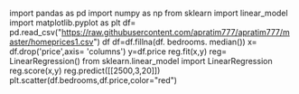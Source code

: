 
import pandas as pd
import numpy as np
from sklearn import linear_model
import matplotlib.pyplot as plt
df= pd.read_csv("https://raw.githubusercontent.com/apratim777/apratim777/master/homeprices1.csv")
df
df=df.fillna(df. bedrooms. median())
 x= df.drop('price',axis= 'columns')
y=df.price
reg.fit(x,y)
 reg= LinearRegression()
 from sklearn.linear_model import LinearRegression
 reg.score(x,y)
reg.predict([[2500,3,20]])
plt.scatter(df.bedrooms,df.price,color="red")
